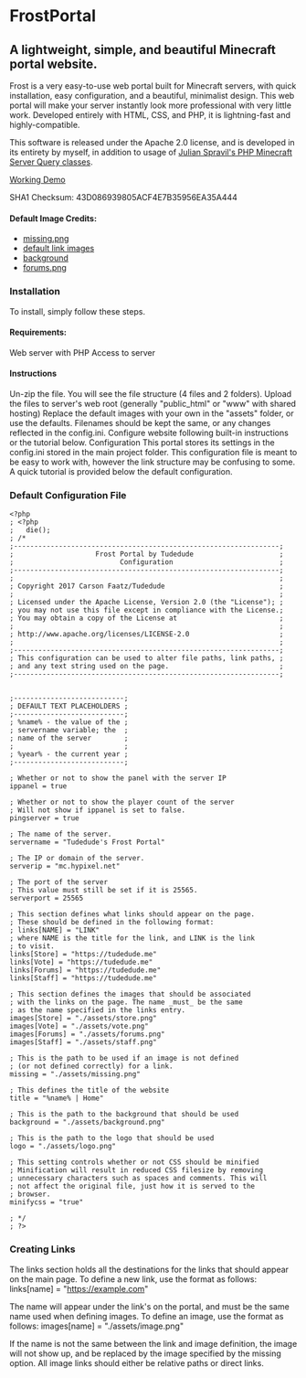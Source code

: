 # FrostPortal
## A lightweight, simple, and beautiful Minecraft portal website.

Frost is a very easy-to-use web portal built for Minecraft servers, with quick installation, easy configuration, and a beautiful, minimalist design. This web portal will make your server instantly look more professional with very little work. Developed entirely with HTML, CSS, and PHP, it is lightning-fast and highly-compatible.

This software is released under the Apache 2.0 license, and is developed in its entirety by myself, in addition to usage of [Julian Spravil's PHP Minecraft Server Query classes](https://github.com/FunnyItsElmo/PHP-Minecraft-Server-Status-Query/).

[Working Demo](https://tudedude.me/demos/frostPortal/)

SHA1 Checksum: 43D086939805ACF4E7B35956EA35A444

#### Default Image Credits:

* [missing.png](https://cdn.pixabay.com/photo/2016/10/18/18/19/question-mark-1750942_960_720.png)
* [default link images](http://minecraft.gamepedia.com)
* [background](http://static.fjcdn.com/pictures/Aeries+minecraft+server+spawn+built+on+the+aeries+minecraft+server+mcmcaeriescom_11f117_4527838.png)
* [forums.png](http://minecraftenchantmentcalculator.com/shared/logo.png)

### Installation
To install, simply follow these steps.

#### Requirements:
Web server with PHP
Access to server
#### Instructions
Un-zip the file. You will see the file structure (4 files and 2 folders).
Upload the files to server's web root (generally "public_html" or "www" with shared hosting)
Replace the default images with your own in the "assets" folder, or use the defaults. Filenames should be kept the same, or any changes reflected in the config.ini.
Configure website following built-in instructions or the tutorial below.
Configuration
This portal stores its settings in the config.ini stored in the main project folder. This configuration file is meant to be easy to work with, however the link structure may be confusing to some. A quick tutorial is provided below the default configuration.

### Default Configuration File
```
<?php
; <?php
;   die();
; /*
;-----------------------------------------------------------------;
;                    Frost Portal by Tudedude                     ;
;                          Configuration                          ;
;-----------------------------------------------------------------;
;                                                                 ;
; Copyright 2017 Carson Faatz/Tudedude                            ;
;                                                                 ;
; Licensed under the Apache License, Version 2.0 (the "License"); ;
; you may not use this file except in compliance with the License.;
; You may obtain a copy of the License at                         ;
;                                                                 ;
; http://www.apache.org/licenses/LICENSE-2.0                      ;
;                                                                 ;
;-----------------------------------------------------------------;
; This configuration can be used to alter file paths, link paths, ;
; and any text string used on the page.                           ;
;-----------------------------------------------------------------;


;---------------------------;
; DEFAULT TEXT PLACEHOLDERS ;
;---------------------------;
; %name% - the value of the ;
; servername variable; the  ;
; name of the server        ;
;                           ;
; %year% - the current year ;
;---------------------------;

; Whether or not to show the panel with the server IP
ippanel = true

; Whether or not to show the player count of the server
; Will not show if ippanel is set to false.
pingserver = true

; The name of the server.
servername = "Tudedude's Frost Portal"

; The IP or domain of the server.
serverip = "mc.hypixel.net"

; The port of the server
; This value must still be set if it is 25565.
serverport = 25565

; This section defines what links should appear on the page.
; These should be defined in the following format:
; links[NAME] = "LINK"
; where NAME is the title for the link, and LINK is the link
; to visit.
links[Store] = "https://tudedude.me"
links[Vote] = "https://tudedude.me"
links[Forums] = "https://tudedude.me"
links[Staff] = "https://tudedude.me"

; This section defines the images that should be associated
; with the links on the page. The name _must_ be the same
; as the name specified in the links entry. 
images[Store] = "./assets/store.png"
images[Vote] = "./assets/vote.png"
images[Forums] = "./assets/forums.png"
images[Staff] = "./assets/staff.png"

; This is the path to be used if an image is not defined
; (or not defined correctly) for a link.
missing = "./assets/missing.png"

; This defines the title of the website
title = "%name% | Home"

; This is the path to the background that should be used
background = "./assets/background.png"

; This is the path to the logo that should be used
logo = "./assets/logo.png"

; This setting controls whether or not CSS should be minified
; Minification will result in reduced CSS filesize by removing
; unnecessary characters such as spaces and comments. This will
; not affect the original file, just how it is served to the
; browser.
minifycss = "true"

; */
; ?>
```

### Creating Links
The links section holds all the destinations for the links that should appear on the main page. To define a new link, use the format as follows:
links[name] = "https://example.com"

The name will appear under the link's on the portal, and must be the same name used when defining images. To define an image, use the format as follows:
images[name] = "./assets/image.png"

If the name is not the same between the link and image definition, the image will not show up, and be replaced by the image specified by the missing option. All image links should either be relative paths or direct links.
